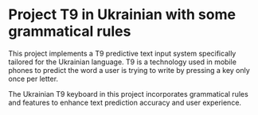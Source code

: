 # Project T9 in Ukrainian with some grammatical rules


This project implements a T9 predictive text input system specifically tailored for the Ukrainian language. T9 is a technology used in mobile phones to predict the word a user is trying to write by pressing a key only once per letter.


The Ukrainian T9 keyboard in this project incorporates grammatical rules and features to enhance text prediction accuracy and user experience.
